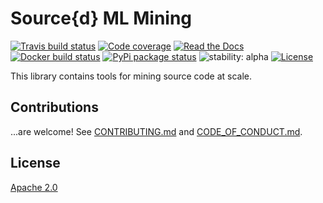 # Source{d} ML Mining
[![Travis build status](https://travis-ci.com/src-d/ml-mining.svg)](https://travis-ci.com/src-d/ml-mining)
[![Code coverage](https://codecov.io/github/src-d/ml-mining/coverage.svg)](https://codecov.io/github/src-d/ml-mining)
[![Read the Docs](https://img.shields.io/readthedocs/ml-mining.svg)](https://readthedocs.org/projects/ml-mining/)
[![Docker build status](https://img.shields.io/docker/build/srcd/ml-mining.svg)](https://hub.docker.com/r/srcd/ml-mining)
[![PyPi package status](https://img.shields.io/pypi/v/srcd-ml-mining.svg)](https://pypi.python.org/pypi/srcd-ml-mining)
![stability: alpha](https://svg-badge.appspot.com/badge/stability/alpha?color=f47142)
[![License](https://img.shields.io/badge/License-Apache%202.0-blue.svg)](https://opensource.org/licenses/Apache-2.0)

This library contains tools for mining source code at scale.

## Contributions

...are welcome! See [CONTRIBUTING.md](docs/CONTRIBUTING.md) and [CODE\_OF\_CONDUCT.md](docs/CODE_OF_CONDUCT.md).

## License

[Apache 2.0](LICENSE.md)
